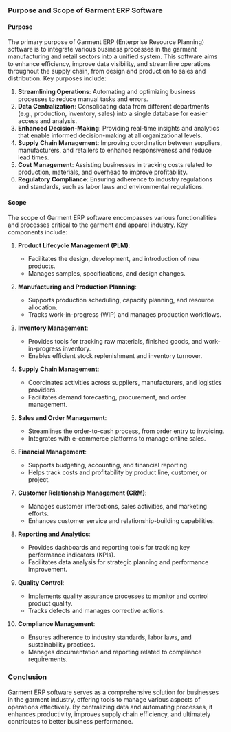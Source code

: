 ### Purpose and Scope of Garment ERP Software

#### Purpose
The primary purpose of Garment ERP (Enterprise Resource Planning) software is to integrate various business processes in the garment manufacturing and retail sectors into a unified system. This software aims to enhance efficiency, improve data visibility, and streamline operations throughout the supply chain, from design and production to sales and distribution. Key purposes include:

1. **Streamlining Operations**: Automating and optimizing business processes to reduce manual tasks and errors.
2. **Data Centralization**: Consolidating data from different departments (e.g., production, inventory, sales) into a single database for easier access and analysis.
3. **Enhanced Decision-Making**: Providing real-time insights and analytics that enable informed decision-making at all organizational levels.
4. **Supply Chain Management**: Improving coordination between suppliers, manufacturers, and retailers to enhance responsiveness and reduce lead times.
5. **Cost Management**: Assisting businesses in tracking costs related to production, materials, and overhead to improve profitability.
6. **Regulatory Compliance**: Ensuring adherence to industry regulations and standards, such as labor laws and environmental regulations.

#### Scope
The scope of Garment ERP software encompasses various functionalities and processes critical to the garment and apparel industry. Key components include:

1. **Product Lifecycle Management (PLM)**:
   - Facilitates the design, development, and introduction of new products.
   - Manages samples, specifications, and design changes.

2. **Manufacturing and Production Planning**:
   - Supports production scheduling, capacity planning, and resource allocation.
   - Tracks work-in-progress (WIP) and manages production workflows.

3. **Inventory Management**:
   - Provides tools for tracking raw materials, finished goods, and work-in-progress inventory.
   - Enables efficient stock replenishment and inventory turnover.

4. **Supply Chain Management**:
   - Coordinates activities across suppliers, manufacturers, and logistics providers.
   - Facilitates demand forecasting, procurement, and order management.

5. **Sales and Order Management**:
   - Streamlines the order-to-cash process, from order entry to invoicing.
   - Integrates with e-commerce platforms to manage online sales.

6. **Financial Management**:
   - Supports budgeting, accounting, and financial reporting.
   - Helps track costs and profitability by product line, customer, or project.

7. **Customer Relationship Management (CRM)**:
   - Manages customer interactions, sales activities, and marketing efforts.
   - Enhances customer service and relationship-building capabilities.

8. **Reporting and Analytics**:
   - Provides dashboards and reporting tools for tracking key performance indicators (KPIs).
   - Facilitates data analysis for strategic planning and performance improvement.

9. **Quality Control**:
   - Implements quality assurance processes to monitor and control product quality.
   - Tracks defects and manages corrective actions.

10. **Compliance Management**:
    - Ensures adherence to industry standards, labor laws, and sustainability practices.
    - Manages documentation and reporting related to compliance requirements.

### Conclusion
Garment ERP software serves as a comprehensive solution for businesses in the garment industry, offering tools to manage various aspects of operations effectively. By centralizing data and automating processes, it enhances productivity, improves supply chain efficiency, and ultimately contributes to better business performance.